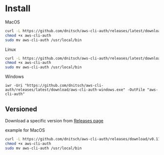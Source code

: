 # Install

MacOS

```bash
curl -L https://github.com/dnitsch/aws-cli-auth/releases/latest/download/aws-cli-auth-darwin -o aws-cli-auth
chmod +x aws-cli-auth
sudo mv aws-cli-auth /usr/local/bin
```

Linux

```bash
curl -L https://github.com/dnitsch/aws-cli-auth/releases/latest/download/aws-cli-auth-linux -o aws-cli-auth
chmod +x aws-cli-auth
sudo mv aws-cli-auth /usr/local/bin
```

Windows

```posh
iwr -Uri "https://github.com/dnitsch/aws-cli-auth/releases/latest/download/aws-cli-auth-windows.exe" -OutFile "aws-cli-auth"
```

## Versioned

Download a specific version from [Releases page](https://github.com/dnitsch/aws-cli-auth/releases)

example for MacOS

```bash
curl -L https://github.com/dnitsch/aws-cli-auth/releases/download/v0.11.0/aws-cli-auth-darwin -o aws-cli-auth
chmod +x aws-cli-auth
sudo mv aws-cli-auth /usr/local/bin
```
